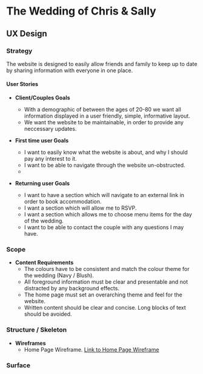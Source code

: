 # The Wedding of Chris & Sally
## UX Design
### Strategy
The website is designed to easily allow friends and family to keep up to date by sharing information with everyone in one place. 

#### User Stories
* __Client/Couples Goals__
    * With a demographic of between the ages of 20-80 we want all information displayed in a user friendly, simple, informative layout. 
    * We want the website to be maintainable, in order to provide any neccessary updates. 

* __First time user Goals__
    * I want to easily know what the website is about, and why I should pay any interest to it. 
    * I want to be able to navigate through the website un-obstructed. 
    *
* __Returning user Goals__  
    * I want to have a section which will navigate to an external link in order to book accommodation.
    * I want a section which will allow me to RSVP. 
    * I want a section which allows me to choose menu items for the day of the wedding. 
    * I want to be able to contact the couple with any questions I may have. 

### Scope
* __Content Requirements__
    * The colours have to be consistent and match the colour theme for the wedding (Navy / Blush). 
    * All foreground information must be clear and presentable and not distracted by any background effects. 
    * The home page must set an overarching theme and feel for the website. 
    * Written content should be clear and concise. Long blocks of text should be avoided. 

### Structure / Skeleton
* __Wireframes__
    * Home Page Wireframe. [Link to Home Page Wireframe](assets/wireframes/MP1-HomePage.pdf)

### Surface
